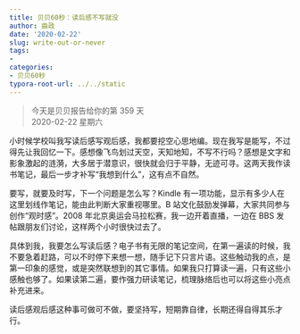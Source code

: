 ```yaml
---
title: 贝贝60秒：读后感不写就没
author: 曲政
date: '2020-02-22'
slug: write-out-or-never
tags:
- 
categories:
- 贝贝60秒
typora-root-url: ../../static
---
```

> 今天是贝贝报告给你的第 359 天   
> 2020-02-22 星期六 

小时候学校叫我写读后感写观后感，我都要挖空心思地编。现在我写是能写，不过得先让我回忆一下。感想像飞鸟划过天空，天知地知，不写不行吗？感想是文字和影象激起的涟漪，大多居于潜意识，很快就会归于平静，无迹可寻。这两天我作读书笔记，最后一步才补写“我想到什么”，这有点不自然。

要写，就要及时写，下一个问题是怎么写？Kindle 有一项功能，显示有多少人在这里划线作笔记，能由此判断大家重视哪里。B 站文化鼓励发弹幕，大家共同参与创作“观时感”。2008 年北京奥运会马拉松赛，我一边开着直播，一边在 BBS 发帖跟朋友们讨论，这样两个小时很快过去了。

具体到我，我要怎么写读后感？电子书有无限的笔记空间，在第一遍读的时候，我不要急着赶路，可以不时停下来想一想，随手记下只言片语。这些触动我的点，是第一印象的感觉，或是突然联想到的其它事情。如果我只打算读一遍，只有这些小感触也够了。如果读第二遍，要作强力研读笔记，梳理脉络后也可以将这些小亮点补充进来。

读后感观后感这种事可做可不做，要坚持写，短期靠自律，长期还得自得其乐才行。



